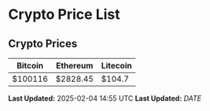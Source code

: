 # Crypto Price List

## Crypto Prices
| Bitcoin | Ethereum | Litecoin |
| ------- | -------- | -------- |
| $100116 | $2828.45 | $104.7 |
**Last Updated:** 2025-02-04 14:55 UTC
**Last Updated:** $DATE$
